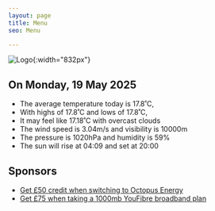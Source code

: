 ```yaml
---
layout: page
title: Menu
seo: Menu

---
```


![Logo](/images/logo.jpg){:width="832px"}

<!-- weather_marker starts -->
## On Monday, 19 May 2025

- The average temperature today is 17.8˚C,
- With highs of 17.8˚C and lows of 17.8˚C,
- It may feel like 17.18˚C with overcast clouds
- The wind speed is 3.04m/s and visibility is 10000m
- The pressure is 1020hPa and humidity is 59%
- The sun will rise at 04:09 and set at 20:00

<!-- weather_marker ends -->

## Sponsors

- [Get £50 credit when switching to Octopus Energy](https://bit.ly/3oD1nnS)
- [Get £75 when taking a 1000mb YouFibre broadband plan](https://aklam.io/91zWhU?)

